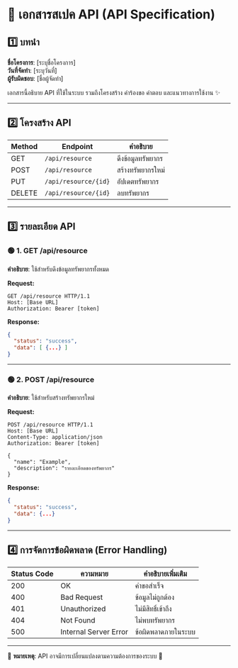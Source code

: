 # 🔗 เอกสารสเปค API (API Specification)

## 1️⃣ บทนำ
**ชื่อโครงการ**: [ระบุชื่อโครงการ]  
**วันที่จัดทำ**: [ระบุวันที่]  
**ผู้รับผิดชอบ**: [ชื่อผู้จัดทำ]  

เอกสารนี้อธิบาย API ที่ใช้ในระบบ รวมถึงโครงสร้าง คำร้องขอ คำตอบ และแนวทางการใช้งาน ✨

---

## 2️⃣ โครงสร้าง API
| Method | Endpoint | คำอธิบาย |
|--------|---------|----------|
| GET | `/api/resource` | ดึงข้อมูลทรัพยากร |
| POST | `/api/resource` | สร้างทรัพยากรใหม่ |
| PUT | `/api/resource/{id}` | อัปเดตทรัพยากร |
| DELETE | `/api/resource/{id}` | ลบทรัพยากร |

---

## 3️⃣ รายละเอียด API
### 🟢 **1. GET /api/resource**
**คำอธิบาย**: ใช้สำหรับดึงข้อมูลทรัพยากรทั้งหมด

**Request:**
```http
GET /api/resource HTTP/1.1
Host: [Base URL]
Authorization: Bearer [token]
```

**Response:**
```json
{
  "status": "success",
  "data": [ {...} ]
}
```

---

### 🟢 **2. POST /api/resource**
**คำอธิบาย**: ใช้สำหรับสร้างทรัพยากรใหม่

**Request:**
```http
POST /api/resource HTTP/1.1
Host: [Base URL]
Content-Type: application/json
Authorization: Bearer [token]

{
  "name": "Example",
  "description": "รายละเอียดของทรัพยากร"
}
```

**Response:**
```json
{
  "status": "success",
  "data": {...}
}
```

---

## 4️⃣ การจัดการข้อผิดพลาด (Error Handling)
| Status Code | ความหมาย | คำอธิบายเพิ่มเติม |
|------------|---------|----------------|
| 200 | OK | คำขอสำเร็จ |
| 400 | Bad Request | ข้อมูลไม่ถูกต้อง |
| 401 | Unauthorized | ไม่มีสิทธิ์เข้าถึง |
| 404 | Not Found | ไม่พบทรัพยากร |
| 500 | Internal Server Error | ข้อผิดพลาดภายในระบบ |

---

📌 **หมายเหตุ**: API อาจมีการเปลี่ยนแปลงตามความต้องการของระบบ 🚀